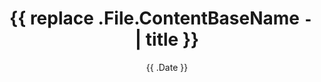 ---
title: '{{ replace .File.ContentBaseName `-` ` ` | title }}'
description: 
date: '{{ .Date }}'
slug: '{{ .File.BaseFileName }}'
image: cover.png
categories:
    -
tags:
    - 
---